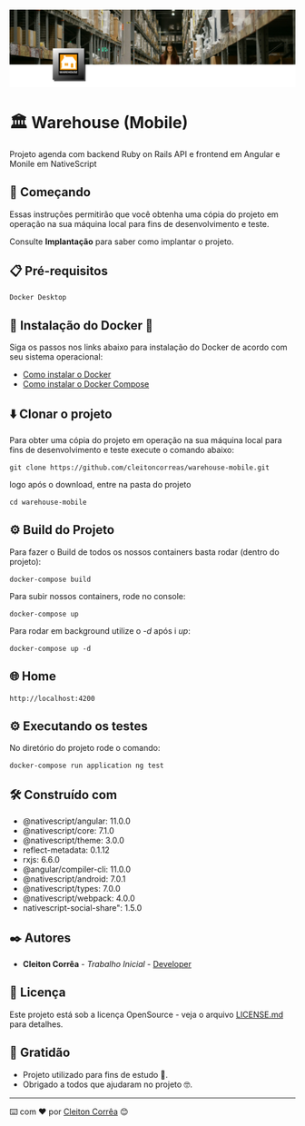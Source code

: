 <p align="center">
  <img src="https://github.com/cleitoncorreas/cleitoncorreas/blob/4fa53ca31d1bf2a525be593615104f1bbea71da9/Projetos/Warehouse/Capa/capa-warehouse.png"/>
</p>

# 🏛️ Warehouse (Mobile)
Projeto agenda com backend Ruby on Rails API e frontend em Angular e Monile em NativeScript

## 🚀 Começando
Essas instruções permitirão que você obtenha uma cópia do projeto em operação na sua máquina local para fins de desenvolvimento e teste.

Consulte **Implantação** para saber como implantar o projeto.

## 📋 Pré-requisitos

```
Docker Desktop
```

## 🔧 Instalação do Docker 🐳
Siga os passos nos links abaixo para instalação do Docker de acordo com seu sistema operacional:

* [Como instalar o Docker](https://docs.docker.com/engine/installation/)
* [Como instalar o Docker Compose](https://docs.docker.com/compose/)

## ⬇️ Clonar o projeto
Para obter uma cópia do projeto em operação na sua máquina local para fins de desenvolvimento e teste execute o comando abaixo:

```
git clone https://github.com/cleitoncorreas/warehouse-mobile.git
```

logo após o download, entre na pasta do projeto

```
cd warehouse-mobile
```

## ⚙️ Build do Projeto
Para fazer o Build de todos os nossos containers basta rodar (dentro do projeto):

```
docker-compose build
```

Para subir nossos containers, rode no console:

```
docker-compose up
```

Para rodar em background utilize o _-d_ após i _up_:

```
docker-compose up -d
```

## 🌐 Home

```
http://localhost:4200
```

## ⚙️ Executando os testes

No diretório do projeto rode o comando:

```
docker-compose run application ng test
```

## 🛠️ Construído com

* @nativescript/angular: 11.0.0
* @nativescript/core: 7.1.0
* @nativescript/theme: 3.0.0
* reflect-metadata: 0.1.12
* rxjs: 6.6.0
* @angular/compiler-cli: 11.0.0
* @nativescript/android: 7.0.1
* @nativescript/types: 7.0.0
* @nativescript/webpack: 4.0.0
* nativescript-social-share": 1.5.0

## ✒️ Autores

* **Cleiton Corrêa** - *Trabalho Inicial* - [Developer](https://github.com/cleitoncorreas)

## 📄 Licença

Este projeto está sob a licença OpenSource - veja o arquivo [LICENSE.md](https://github.com/cleitoncorreas/notebook_api/LICENSE.md) para detalhes.

## 🎁 Gratidão

* Projeto utilizado para fins de estudo 📢.
* Obrigado a todos que ajudaram no projeto 🤓.


---
⌨️ com ❤️ por [Cleiton Corrêa](https://github.com/cleitoncorreas) 😊
